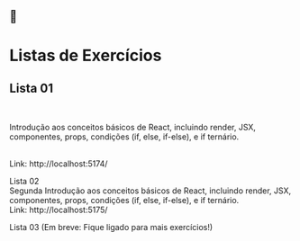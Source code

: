## 📑<h1> Listas de Exercícios</h1>
<h2>Lista 01</h2><br>
<p> Introdução aos conceitos básicos de React, incluindo render, JSX, componentes, props, condições (if, else, if-else), e if ternário.</p><br>
Link: http://localhost:5174/

Lista 02 <br>
Segunda Introdução aos conceitos básicos de React, incluindo render, JSX, componentes, props, condições (if, else, if-else), e if ternário.<br>
Link: http://localhost:5175/

Lista 03
(Em breve: Fique ligado para mais exercícios!)
